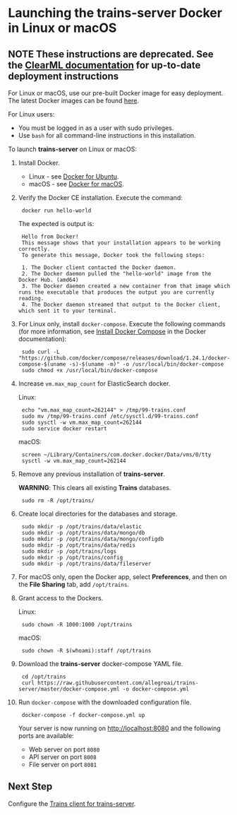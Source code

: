 # Launching the **trains-server** Docker in Linux or macOS

## **NOTE** These instructions are deprecated. See the [ClearML documentation](https://clear.ml/docs/latest/docs/deploying_clearml/clearml_server) for up-to-date deployment instructions 

For Linux or macOS, use our pre-built Docker image for easy deployment. The latest Docker images can be found [here](https://hub.docker.com/r/allegroai/trains).

For Linux users:

* You must be logged in as a user with sudo privileges.
* Use `bash` for all command-line instructions in this installation.

To launch **trains-server** on Linux or macOS:

1. Install Docker.

    * Linux - see [Docker for Ubuntu](https://docs.docker.com/install/linux/docker-ce/ubuntu/).
    * macOS - see [Docker for macOS](https://docs.docker.com/docker-for-mac/install/).

1. Verify the Docker CE installation. Execute the command:

        docker run hello-world

    The expected is output is:

        Hello from Docker!
        This message shows that your installation appears to be working correctly.
        To generate this message, Docker took the following steps:

        1. The Docker client contacted the Docker daemon.
        2. The Docker daemon pulled the "hello-world" image from the Docker Hub. (amd64)
        3. The Docker daemon created a new container from that image which runs the executable that produces the output you are currently reading.
        4. The Docker daemon streamed that output to the Docker client, which sent it to your terminal.

1. For Linux only, install `docker-compose`. Execute the following commands (for more information, see [Install Docker Compose](https://docs.docker.com/compose/install/) in the Docker documentation):

        sudo curl -L "https://github.com/docker/compose/releases/download/1.24.1/docker-compose-$(uname -s)-$(uname -m)" -o /usr/local/bin/docker-compose
        sudo chmod +x /usr/local/bin/docker-compose

1. Increase `vm.max_map_count` for ElasticSearch docker.

    Linux:

        echo "vm.max_map_count=262144" > /tmp/99-trains.conf
        sudo mv /tmp/99-trains.conf /etc/sysctl.d/99-trains.conf
        sudo sysctl -w vm.max_map_count=262144
        sudo service docker restart

    macOS:

        screen ~/Library/Containers/com.docker.docker/Data/vms/0/tty
        sysctl -w vm.max_map_count=262144


1. Remove any previous installation of **trains-server**.

    **WARNING**: This clears all existing **Trains** databases.

        sudo rm -R /opt/trains/

1. Create local directories for the databases and storage.

        sudo mkdir -p /opt/trains/data/elastic
        sudo mkdir -p /opt/trains/data/mongo/db
        sudo mkdir -p /opt/trains/data/mongo/configdb
        sudo mkdir -p /opt/trains/data/redis
        sudo mkdir -p /opt/trains/logs
        sudo mkdir -p /opt/trains/config
        sudo mkdir -p /opt/trains/data/fileserver

1. For macOS only, open the Docker app, select **Preferences**, and then on the **File Sharing** tab, add `/opt/trains`.

1. Grant access to the Dockers.

    Linux:

        sudo chown -R 1000:1000 /opt/trains

    macOS:

        sudo chown -R $(whoami):staff /opt/trains

1. Download the **trains-server** docker-compose YAML file.

        cd /opt/trains
        curl https://raw.githubusercontent.com/allegroai/trains-server/master/docker-compose.yml -o docker-compose.yml

1. Run `docker-compose` with the downloaded configuration file.

        docker-compose -f docker-compose.yml up

    Your server is now running on [http://localhost:8080](http://localhost:8080) and the following ports are available:

    * Web server on port `8080`
    * API server on port `8008`
    * File server on port `8081`

## Next Step

Configure the [Trains client for trains-server](https://github.com/allegroai/trains/blob/master/README.md#configuration).
